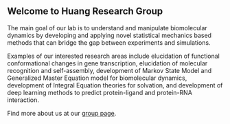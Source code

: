 ## Welcome to Huang Research Group

<!--
**Here are some ideas to get you started:**
🙋‍♀️ A short introduction - what is your organization all about?
🌈 Contribution guidelines - how can the community get involved?
👩‍💻 Useful resources - where can the community find your docs? Is there anything else the community should know?
🍿 Fun facts - what does your team eat for breakfast?
🧙 Remember, you can do mighty things with the power of [Markdown](https://guides.github.com/features/mastering-markdown/)
-->

The main goal of our lab is to understand and manipulate biomolecular dynamics by developing and applying novel statistical mechanics based methods that can bridge the gap between experiments and simulations.

Examples of our interested research areas include elucidation of functional conformational changes in gene transcription, elucidation of molecular recognition and self-assembly, development of Markov State Model and Generalized Master Equation model for biomolecular dynamics, development of Integral Equation theories for solvation, and development of deep learning methods to predict protein-ligand and protein-RNA interaction.

Find more about us at our [group page](https://huang.wiscweb.wisc.edu/).
